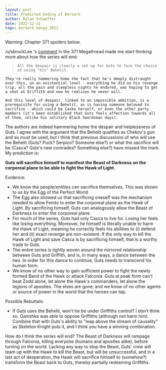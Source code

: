 ```yaml
---
layout: post
title: Predicted Ending of Berserk 
author: Rylan Schaeffer
date: 2022-12-31
tags: berserk manga 2022
---
```


Warning: Chapter 371 spoilers below.

/u/sbrockLee 's [comment](https://www.reddit.com/r/Berserk/comments/zf6lai/comment/izdohoy/?utm_source=share&utm_medium=web2x&context=3)
in the 371 Megathread made me start thinking more about how the series will end:

>     All the despair is clearly a set up for Guts to face the choice of using "his" Behelit.

    They're really hammering home the fact that he's deeply distraught over this, on an existential level - everything he did on his revenge trip, all the pain and sleepless nights he endured, was hoping to get a shot at Griffith and now he realizes he never will.

    And this level of despair, linked to an impossible ambition, is a prerequisite for using a Behelit, as is having someone beloved to sacrifice - which could be Caska herself, or even the other party members (it's been established that Guts feels affection towards all of them, unlike his solitary Black Swordsman days).


The authors are indeed hammering home the despair and helplessness of Guts. I agree with the argument
that the Behelit qualifies as Chekov's gun and so must be used, but I think that previous discussions of
who will use the Behelit (Guts? Puck? Serpico? Someone else?) or what the sacrifice will be (Casca? Guts's 
new comrades? Something else?) have missed the mark. My prediction is:

**Guts will sacrifice himself to manifest the Beast of Darkness on the corporeal plane to be able to fight the Hawk of Light.**


Evidence:

- We know the people/entities can sacrifice themselves. This was shown to us by the Egg of the Perfect World 
- The Egg also showed us that sacrificing oneself was the mechanism needed to allow Femto to enter the corporeal plane as the Hawk of Light. By sacrificing himself, Guts can analogously allow the Beast of Darkness to enter the corporeal plane. 
- For much of the series, Guts had only Casca to live for. Losing her feels like losing everything. Moreover, he himself is literally unable to harm the Hawk of Light, meaning he correctly feels his abilities to (i) defend her and (ii) exact revenge are non-existent. If the only way to kill the Hawk of Light and save Casca is by sacrificing himself, that is a worthy trade to Guts. 
- The entire series is tightly woven around the mirrored relationship between Guts and Griffith, and is, in many ways, a dance between the two. In order for this dance to continue, Guts needs to transcend his human form. 
- We know of no other way to gain sufficient power to fight the newly formed Band of the Hawk or attack Falconia. Guts at peak form can't beat Zodd alone, let alone the Hawk's commanders, let alone the legions of apostles. The elves are gone, and we know of no other agents or source of power in the world that the heroes can tap.

Possible Rebuttals:
- If Guts uses the Behelit, won't he be under Griffiths control? I don't think so. Ganishka was able to oppose Griffiths (although not harm him). Combine that with Guts's ability to "leap above the stream of causality" as Skeleton Knight puts it, and I think you have a winning combination.


How do I think the series will end? The Beast of Darkness will rampage through Falconia, killing everyone (humans and apostles alike), before turning on the world. Lacking any way to stop the Beast, Guts' crew will team up with the Hawk to kill the Beast, but will be unsuccessful, and in a last act of desperation, the Hawk will sacrifice himself to (somehow?) transform the Beast back to Guts, thereby partially redeeming Griffiths.
